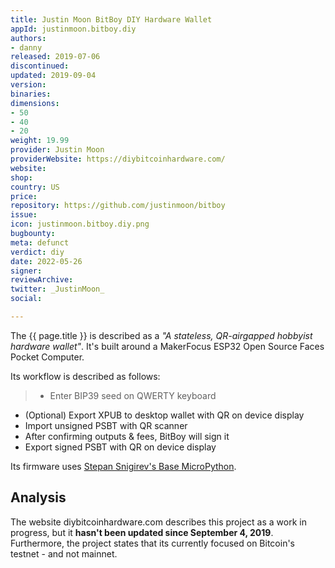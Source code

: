 ```yaml
---
title: Justin Moon BitBoy DIY Hardware Wallet
appId: justinmoon.bitboy.diy
authors:
- danny
released: 2019-07-06
discontinued: 
updated: 2019-09-04
version: 
binaries: 
dimensions:
- 50
- 40
- 20
weight: 19.99
provider: Justin Moon
providerWebsite: https://diybitcoinhardware.com/
website: 
shop: 
country: US
price: 
repository: https://github.com/justinmoon/bitboy
issue: 
icon: justinmoon.bitboy.diy.png
bugbounty: 
meta: defunct
verdict: diy
date: 2022-05-26
signer: 
reviewArchive: 
twitter: _JustinMoon_
social: 

---
```


The {{ page.title }} is described as a *"A stateless, QR-airgapped hobbyist hardware wallet"*. It's built around a MakerFocus ESP32 Open Source Faces Pocket Computer. 

Its workflow is described as follows: 
>
> - Enter BIP39 seed on QWERTY keyboard
- (Optional) Export XPUB to desktop wallet with QR on device display
- Import unsigned PSBT with QR scanner
- After confirming outputs & fees, BitBoy will sign it
- Export signed PSBT with QR on device display 

Its firmware uses [Stepan Snigirev's Base MicroPython](https://github.com/stepansnigirev/esp32_upy_bitcoin). 

## Analysis 

The website diybitcoinhardware.com describes this project as a work in progress, but it **hasn't been updated since September 4, 2019**. Furthermore, the project states that its currently focused on Bitcoin's testnet - and not mainnet.  

